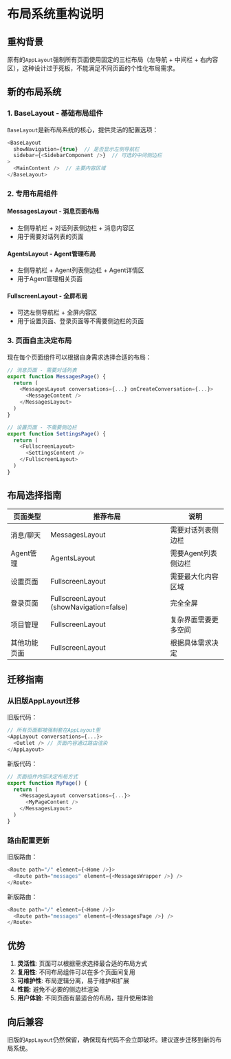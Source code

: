 # 布局系统重构说明

## 重构背景

原有的`AppLayout`强制所有页面使用固定的三栏布局（左导航 + 中间栏 + 右内容区），这种设计过于死板，不能满足不同页面的个性化布局需求。

## 新的布局系统

### 1. BaseLayout - 基础布局组件

`BaseLayout`是新布局系统的核心，提供灵活的配置选项：

```typescript
<BaseLayout
  showNavigation={true}  // 是否显示左侧导航栏
  sidebar={<SidebarComponent />}  // 可选的中间侧边栏
>
  <MainContent />  // 主要内容区域
</BaseLayout>
```

### 2. 专用布局组件

#### MessagesLayout - 消息页面布局
- 左侧导航栏 + 对话列表侧边栏 + 消息内容区
- 用于需要对话列表的页面

#### AgentsLayout - Agent管理布局  
- 左侧导航栏 + Agent列表侧边栏 + Agent详情区
- 用于Agent管理相关页面

#### FullscreenLayout - 全屏布局
- 可选左侧导航栏 + 全屏内容区
- 用于设置页面、登录页面等不需要侧边栏的页面

### 3. 页面自主决定布局

现在每个页面组件可以根据自身需求选择合适的布局：

```typescript
// 消息页面 - 需要对话列表
export function MessagesPage() {
  return (
    <MessagesLayout conversations={...} onCreateConversation={...}>
      <MessageContent />
    </MessagesLayout>
  )
}

// 设置页面 - 不需要侧边栏
export function SettingsPage() {
  return (
    <FullscreenLayout>
      <SettingsContent />
    </FullscreenLayout>
  )
}
```

## 布局选择指南

| 页面类型 | 推荐布局 | 说明 |
|---------|---------|------|
| 消息/聊天 | MessagesLayout | 需要对话列表侧边栏 |
| Agent管理 | AgentsLayout | 需要Agent列表侧边栏 |
| 设置页面 | FullscreenLayout | 需要最大化内容区域 |
| 登录页面 | FullscreenLayout (showNavigation=false) | 完全全屏 |
| 项目管理 | FullscreenLayout | 复杂界面需要更多空间 |
| 其他功能页面 | FullscreenLayout | 根据具体需求决定 |

## 迁移指南

### 从旧版AppLayout迁移

旧版代码：
```typescript
// 所有页面都被强制套在AppLayout里
<AppLayout conversations={...}>
  <Outlet /> // 页面内容通过路由渲染
</AppLayout>
```

新版代码：
```typescript
// 页面组件内部决定布局方式
export function MyPage() {
  return (
    <MessagesLayout conversations={...}>
      <MyPageContent />
    </MessagesLayout>
  )
}
```

### 路由配置更新

旧版路由：
```typescript
<Route path="/" element={<Home />}>
  <Route path="messages" element={<MessagesWrapper />} />
</Route>
```

新版路由：
```typescript
<Route path="/" element={<Home />}>
  <Route path="messages" element={<MessagesPage />} />
</Route>
```

## 优势

1. **灵活性**: 页面可以根据需求选择最合适的布局方式
2. **复用性**: 不同布局组件可以在多个页面间复用
3. **可维护性**: 布局逻辑分离，易于维护和扩展
4. **性能**: 避免不必要的侧边栏渲染
5. **用户体验**: 不同页面有最适合的布局，提升使用体验

## 向后兼容

旧版的`AppLayout`仍然保留，确保现有代码不会立即破坏。建议逐步迁移到新的布局系统。